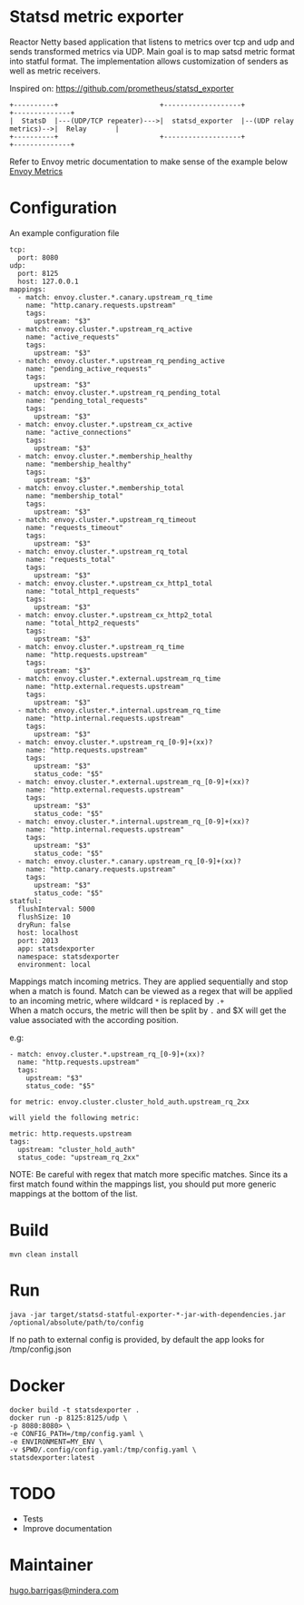 Statsd metric exporter
======================

Reactor Netty based application that listens to metrics over tcp and udp and sends transformed metrics via UDP.
Main goal is to map satsd metric format into statful format. The implementation allows customization of senders as well
as metric receivers.

Inspired on: https://github.com/prometheus/statsd_exporter

    +----------+                         +-------------------+                        +--------------+
    |  StatsD  |---(UDP/TCP repeater)--->|  statsd_exporter  |--(UDP relay metrics)-->|  Relay       |
    +----------+                         +-------------------+                        +--------------+

Refer to Envoy metric documentation to make sense of the example below [Envoy Metrics](https://www.envoyproxy.io/docs/envoy/latest/configuration/cluster_manager/cluster_stats)

Configuration
=============
An example configuration file

    tcp:
      port: 8080
    udp:
      port: 8125
      host: 127.0.0.1
    mappings:
      - match: envoy.cluster.*.canary.upstream_rq_time
        name: "http.canary.requests.upstream"
        tags:
          upstream: "$3"
      - match: envoy.cluster.*.upstream_rq_active
        name: "active_requests"
        tags:
          upstream: "$3"
      - match: envoy.cluster.*.upstream_rq_pending_active
        name: "pending_active_requests"
        tags:
          upstream: "$3"
      - match: envoy.cluster.*.upstream_rq_pending_total
        name: "pending_total_requests"
        tags:
          upstream: "$3"
      - match: envoy.cluster.*.upstream_cx_active
        name: "active_connections"
        tags:
          upstream: "$3"
      - match: envoy.cluster.*.membership_healthy
        name: "membership_healthy"
        tags:
          upstream: "$3"
      - match: envoy.cluster.*.membership_total
        name: "membership_total"
        tags:
          upstream: "$3"
      - match: envoy.cluster.*.upstream_rq_timeout
        name: "requests_timeout"
        tags:
          upstream: "$3"
      - match: envoy.cluster.*.upstream_rq_total
        name: "requests_total"
        tags:
          upstream: "$3"
      - match: envoy.cluster.*.upstream_cx_http1_total
        name: "total_http1_requests"
        tags:
          upstream: "$3"
      - match: envoy.cluster.*.upstream_cx_http2_total
        name: "total_http2_requests"
        tags:
          upstream: "$3"
      - match: envoy.cluster.*.upstream_rq_time
        name: "http.requests.upstream"
        tags:
          upstream: "$3"
      - match: envoy.cluster.*.external.upstream_rq_time
        name: "http.external.requests.upstream"
        tags:
          upstream: "$3"
      - match: envoy.cluster.*.internal.upstream_rq_time
        name: "http.internal.requests.upstream"
        tags:
          upstream: "$3"
      - match: envoy.cluster.*.upstream_rq_[0-9]+(xx)?
        name: "http.requests.upstream"
        tags:
          upstream: "$3"
          status_code: "$5"
      - match: envoy.cluster.*.external.upstream_rq_[0-9]+(xx)?
        name: "http.external.requests.upstream"
        tags:
          upstream: "$3"
          status_code: "$5"
      - match: envoy.cluster.*.internal.upstream_rq_[0-9]+(xx)?
        name: "http.internal.requests.upstream"
        tags:
          upstream: "$3"
          status_code: "$5"
      - match: envoy.cluster.*.canary.upstream_rq_[0-9]+(xx)?
        name: "http.canary.requests.upstream"
        tags:
          upstream: "$3"
          status_code: "$5"
    statful:
      flushInterval: 5000
      flushSize: 10
      dryRun: false
      host: localhost
      port: 2013
      app: statsdexporter
      namespace: statsdexporter
      environment: local

Mappings match incoming metrics. They are applied sequentially and stop when a match is found.
Match can be viewed as a regex that will be applied to an incoming metric, where wildcard `*` is replaced by `.+`  
When a match occurs, the metric will then be split by `.` and $X will get the value associated with the according position.

e.g: 

    - match: envoy.cluster.*.upstream_rq_[0-9]+(xx)?
      name: "http.requests.upstream"
      tags:
        upstream: "$3"
        status_code: "$5"
    
    for metric: envoy.cluster.cluster_hold_auth.upstream_rq_2xx
    
    will yield the following metric:
    
    metric: http.requests.upstream
    tags:
      upstream: "cluster_hold_auth"
      status_code: "upstream_rq_2xx"

NOTE: Be careful with regex that match more specific matches. Since its a first match found within the mappings list,
you should put more generic mappings at the bottom of the list.

Build
=====
    mvn clean install

Run
=====
    java -jar target/statsd-statful-exporter-*-jar-with-dependencies.jar /optional/absolute/path/to/config
    
If no path to external config is provided, by default the app looks for /tmp/config.json
    
Docker
======

    docker build -t statsdexporter .
    docker run -p 8125:8125/udp \ 
    -p 8080:8080> \ 
    -e CONFIG_PATH=/tmp/config.yaml \
    -e ENVIRONMENT=MY_ENV \
    -v $PWD/.config/config.yaml:/tmp/config.yaml \
    statsdexporter:latest

TODO
====
- Tests
- Improve documentation

Maintainer
==========
hugo.barrigas@mindera.com
